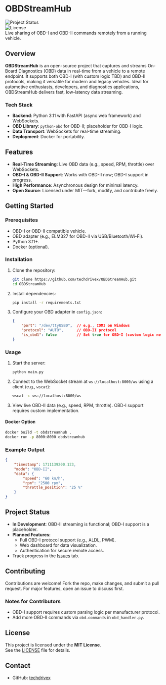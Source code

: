 # OBDStreamHub

![Project Status](https://img.shields.io/badge/status-in%20development-orange)  
![License](https://img.shields.io/badge/license-MIT-blue)  
Live sharing of OBD-I and OBD-II commands remotely from a running vehicle.

## Overview

**OBDStreamHub** is an open-source project that captures and streams On-Board Diagnostics (OBD) data in real-time from a vehicle to a remote endpoint. It supports both OBD-I (with custom logic TBD) and OBD-II protocols, making it versatile for modern and legacy vehicles. Ideal for automotive enthusiasts, developers, and diagnostics applications, OBDStreamHub delivers fast, low-latency data streaming.

### Tech Stack
- **Backend**: Python 3.11 with FastAPI (async web framework) and WebSockets.
- **OBD Library**: `python-obd` for OBD-II; placeholder for OBD-I logic.
- **Data Transport**: WebSockets for real-time streaming.
- **Deployment**: Docker for portability.

## Features

- **Real-Time Streaming**: Live OBD data (e.g., speed, RPM, throttle) over WebSockets.
- **OBD-I & OBD-II Support**: Works with OBD-II now; OBD-I support in progress.
- **High Performance**: Asynchronous design for minimal latency.
- **Open Source**: Licensed under MIT—fork, modify, and contribute freely.

## Getting Started

### Prerequisites
- OBD-I or OBD-II compatible vehicle.
- OBD adapter (e.g., ELM327 for OBD-II via USB/Bluetooth/Wi-Fi).
- Python 3.11+.
- Docker (optional).

### Installation
1. Clone the repository:
   ```bash
   git clone https://github.com/techdrivex/OBDStreamHub.git
   cd OBDStreamHub
   ```
2. Install dependencies:
   ```bash
   pip install -r requirements.txt
   ```
3. Configure your OBD adapter in `config.json`:
   ```json
   {
       "port": "/dev/ttyUSB0",  // e.g., COM3 on Windows
       "protocol": "AUTO",      // OBD-II protocol
       "is_obd1": false         // Set true for OBD-I (custom logic needed)
   }
   ```

### Usage
1. Start the server:
   ```bash
   python main.py
   ```
2. Connect to the WebSocket stream at `ws://localhost:8000/ws` using a client (e.g., `wscat`):
   ```bash
   wscat -c ws://localhost:8000/ws
   ```
3. View live OBD-II data (e.g., speed, RPM, throttle). OBD-I support requires custom implementation.

#### Docker Option
```bash
docker build -t obdstreamhub .
docker run -p 8000:8000 obdstreamhub
```

### Example Output
```json
{
    "timestamp": 1711139200.123,
    "mode": "OBD-II",
    "data": {
        "speed": "60 km/h",
        "rpm": "2500 rpm",
        "throttle_position": "25 %"
    }
}
```

## Project Status
- **In Development**: OBD-II streaming is functional; OBD-I support is a placeholder.
- **Planned Features**:
  - Full OBD-I protocol support (e.g., ALDL, PWM).
  - Web dashboard for data visualization.
  - Authentication for secure remote access.
- Track progress in the [Issues](https://github.com/techdrivex/OBDStreamHub/issues) tab.

## Contributing
Contributions are welcome! Fork the repo, make changes, and submit a pull request. For major features, open an issue to discuss first.

### Notes for Contributors
- OBD-I support requires custom parsing logic per manufacturer protocol.
- Add more OBD-II commands via `obd.commands` in `obd_handler.py`.

## License
This project is licensed under the **MIT License**.  
See the [LICENSE](LICENSE) file for details.

## Contact
- GitHub: [techdrivex](https://github.com/techdrivex)
